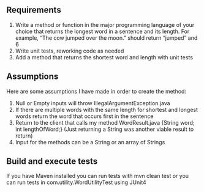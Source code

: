 ## Requirements
1. Write a method or function in the major programming language of your choice that returns the longest word in a sentence and its length. For example, “The cow jumped over the moon.” should return “jumped” and 6
2. Write unit tests, reworking code as needed
3. Add a method that returns the shortest word and length with unit tests

## Assumptions
Here are some assumptions I have made in order to create the method:

1. Null or Empty inputs will throw IllegalArgumentException.java
2. If there are multiple words with the same length for shortest and longest words return the word that occurs first in the sentence
3. Return to the client that calls my method WordResult.java {String word; int lengthOfWord;} (Just returning a String was another viable result to return)
4. Input for the methods can be a String or an array of Strings

## Build and execute tests
If you have Maven installed you can run tests with mvn clean test or you can run tests in com.utility.WordUtilityTest using JUnit4



